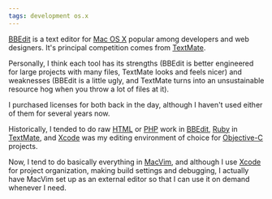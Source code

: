 ```yaml
---
tags: development os.x
---
```


[BBEdit](/wiki/BBEdit) is a text editor for [Mac OS X](/wiki/Mac_OS_X) popular among developers and web designers. It's principal competition comes from [TextMate](/wiki/TextMate).

Personally, I think each tool has its strengths (BBEdit is better engineered for large projects with many files, TextMate looks and feels nicer) and weaknesses (BBEdit is a little ugly, and TextMate turns into an unsustainable resource hog when you throw a lot of files at it).

I purchased licenses for both back in the day, although I haven't used either of them for several years now.

Historically, I tended to do raw [HTML](/wiki/HTML) or [PHP](/wiki/PHP) work in [BBEdit](/wiki/BBEdit), [Ruby](/wiki/Ruby) in [TextMate](/wiki/TextMate), and [Xcode](/wiki/Xcode) was my editing environment of choice for [Objective-C](/wiki/Objective-C) projects.

Now, I tend to do basically everything in [MacVim](/wiki/MacVim), and although I use [Xcode](/wiki/Xcode) for project organization, making build settings and debugging, I actually have MacVim set up as an external editor so that I can use it on demand whenever I need.
